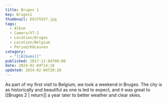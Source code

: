 ```yaml
---
title: Bruges 1
key: Bruges1
thumbnail: DSCF5557.jpg
tags:
  - Album
  - Camera/XT-2
  - Location/Bruges
  - Location/Belgium
  - Period/KULeuven
category:
  - "[[Albums]]"
published: 2017-11-04T00:00
date: 2024-02-04T14:18
updated: 2024-02-06T20:20
---
```

As part of my first visit to Belgium, we took a weekend in Bruges. The city is as historically and beautiful as one is led to expect, and it was great to [[Bruges 2 | return]] a year later to better weather and clear skies.
